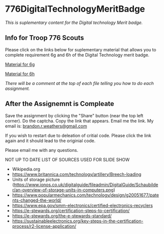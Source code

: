 # 776DigitalTechnologyMeritBadge
*This is suplementary content for the Digital technology Merit badge.*

## Info for Troop 776 Scouts
Please click on the links below for suplementary material that allows you to complete requirement 6g and 6h of the Digital Technology merit badge.

[Material for 6g](http://tpcg.io/_KIU4ND)

[Material for 6h](http://tpcg.io/_KIU4ND)

*There will be a comment at the top of each file telling you how to do each assignment.*

## After the Assignemnt is Compleate
Save the assignment by clicking the "Share" button (near the top left corner).
Do the captcha.
Copy the link that appears.
Email me the link.
My email is: brandon.r.weathers@gmail.com

If you wish to restart due to deleation of critial code. Please click the link again and it should lead to the originial code.

Please email me with any questions.

NOT UP TO DATE LIST OF SOURCES USED FOR SLIDE SHOW
- Wikipedia.org
- https://www.britannica.com/technology/artillery/Breech-loading
- Units of storage picture (https://www.ionos.co.uk/digitalguide/fileadmin/DigitalGuide/Schaubilder/an-overview-of-storage-units-in-computers.png)
- https://www.popularmechanics.com/technology/design/g20051677/patents-changed-the-world/
- https://www.epa.gov/smm-electronics/certified-electronics-recyclers
- https://e-stewards.org/certification-steps-to-certification/
- https://e-stewards.org/the-e-stewards-standard/
- https://sustainableelectronics.org/key-steps-in-the-certification-process/r2-license-application/
